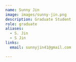 ```yaml
---
name: Sunny Jin
image: images/sunny-jin.png
description: Graduate Student
role: graduate
aliases:
  - S. Jin
  - S Jin
links:
  email: sunnyjin41@gmail.com

---
```

 
